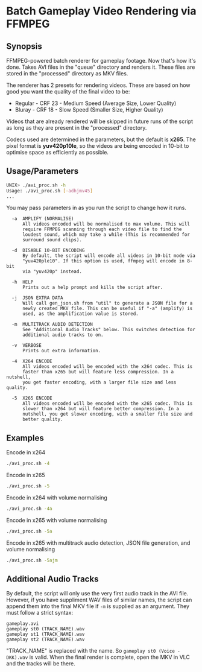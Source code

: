 # Batch Gameplay Video Rendering via FFMPEG

## Synopsis
FFMPEG-powered batch renderer for gameplay footage. Now that's how it's done.
Takes AVI files in the "queue" directory and renders it. These files are
stored in the "processed" directory as MKV files.

The renderer has 2 presets for rendering videos. These are based on how good
you want the quality of the final video to be:

* Regular - CRF 23 - Medium Speed (Average Size, Lower Quality)
* Bluray  - CRF 18 - Slow Speed (Smaller Size, Higher Quality)

Videos that are already rendered will be skipped in future runs of the
script as long as they are present in the "processed" directory.

Codecs used are determined in the parameters, but the default is **x265**. The
pixel format is **yuv420p10le**, so the videos are being encoded in 10-bit to
optimise space as efficiently as possible.

## Usage/Parameters
```bash
UNIX> ./avi_proc.sh -h
Usage: ./avi_proc.sh [-adhjmv45]
...
```

You may pass parameters in as you run the script to change how it runs.
```
  -a  AMPLIFY (NORMALISE)
      All videos encoded will be normalised to max volume. This will
      require FFMPEG scanning through each video file to find the
      loudest sound, which may take a while (This is recommended for
      surround sound clips).

  -d  DISABLE 10-BIT ENCODING
      By default, the script will encode all videos in 10-bit mode via
      "yuv420ple10". If this option is used, ffmpeg will encode in 8-bit
      via "yuv420p" instead.

  -h  HELP
      Prints out a help prompt and kills the script after.

  -j  JSON EXTRA DATA
      Will call gen_json.sh from "util" to generate a JSON file for a
      newly created MKV file. This can be useful if "-a" (amplify) is
      used, as the amplification value is stored.

  -m  MULTITRACK AUDIO DETECTION
      See "Additional Audio Tracks" below. This switches detection for
      additional audio tracks to on.

  -v  VERBOSE
      Prints out extra information.

  -4  X264 ENCODE
      All videos encoded will be encoded with the x264 codec. This is
      faster than x265 but will feature less compression. In a nutshell,
      you get faster encoding, with a larger file size and less quality.

  -5  X265 ENCODE
      All videos encoded will be encoded with the x265 codec. This is
      slower than x264 but will feature better compression. In a
      nutshell, you get slower encoding, with a smaller file size and
      better quality.
```

## Examples
Encode in x264
```bash
./avi_proc.sh -4
```

Encode in x265
```bash
./avi_proc.sh -5
```

Encode in x264 with volume normalising
```bash
./avi_proc.sh -4a
```

Encode in x265 with volume normalising
```bash
./avi_proc.sh -5a
```

Encode in x265 with multitrack audio detection, JSON file generation,
and volume normalising
```bash
./avi_proc.sh -5ajm
```

## Additional Audio Tracks
By default, the script will only use the very first audio track in the AVI
file. However, if you have suppliment WAV files of similar names, the script
can append them into the final MKV file if `-m` is supplied as an argument.
They must follow a strict syntax:

```
gameplay.avi
gameplay st0 (TRACK_NAME).wav
gameplay st1 (TRACK_NAME).wav
gameplay st2 (TRACK_NAME).wav
```

"TRACK\_NAME" is replaced with the name. So `gameplay st0 (Voice - DKK).wav`
is valid. When the final render is complete, open the MKV in VLC and the
tracks will be there.
